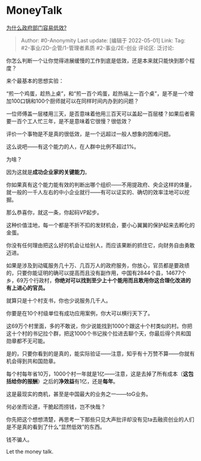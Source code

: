 # MoneyTalk
[为什么政府部门容易低效?](https://www.zhihu.com/question/29859457/answer/2464809215)

> Author: #0-Anonymity
> Last update: [编辑于 2022-05-01]
> Link:
> Tag: #2-事业/2D-企管/1-管理者素质 #2-事业/2E-创业
> 评论区:
> 泛讨论:

你怎么判断一个让你觉得进展缓慢的工作到底是低效，还是本来就只能快到那个程度？

来个最基本的思想实验：

“煎一个鸡蛋，趁热上桌”，和“煎一百个鸡蛋，趁热端上一百个桌”，是不是一个增加100口锅和100个厨师就可以在同样时间内办到的问题？

一位师傅盖一层楼用三天，是否意味着他用三百天可以盖起一百层楼？如果后者需要一百个工人忙三年，是不是意味着它很慢？很低效？

评价一个事物是不是真的很低效，是一个远超过一般人想象的困难问题。

这么说吧——有这个能力的人，在人群中比例不超过1%。

为啥？

因为这就是**成功企业家的关键能力**。

你如果真有这个能力能有效的判断出哪个组织——不用提政府、央企这样的体量，就一般的一千人左右的中小企业就行——有可以证实的、确切的效率洼地可以挖掘。

那么恭喜你，就这一条，你起码VP起步。

这种价值洼地，每一个都是不折不扣的发财机会，要小心翼翼的保护起来去孵化的金蛋。

你没有任何理由把这么好的机会让给别人，而应该果断的抓住它，向财务自由勇敢迈进。

如果是涉及到动辄服务几十万、几百万人的政府服务，你放心，官员都是要政绩的，只要你能证明的确可以提高而且没有副作用，中国有2844个县，14677个乡，69万个行政村，**你绝对可以找到至少上十个能用而且敢用你这合理化改进的有上进心的官员。**

就算只是十个村支书，你也少说服务几千人。

你要是在10个村级单位有成功应用案例，你大可以横行天下了。

这69万个村里面，多的不敢说，你少说能找到1000个跟这十个村类似的村。你把这十个村的书记拉个群，把这1000个书记挨个拉进去聊个天，你最后得个共和国勋章都不无可能。

是的，只要你看到的是真的，能实际验证——注意，知乎有十万赞不算——你就有机会得到共和国勋章。

每个村每年省10万，1000个村一年就是1亿——注意，这是去掉了所有成本（**这包括给你的报酬**）之后的**净效益**有1亿，还是**每年**。

这是最现实的商机，甚至是中国最大的业务之一——toG业务。

何必坐而论道，干脆起而捞钱，岂不快哉？

你先把这个想想清楚，再思考一下那些只见大声批评却没有见ta去融资创业的人们是不是真的看到了什么“显然低效”的东西。

钱不骗人。

Let the money talk.
